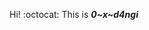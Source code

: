  Hi! :octocat: This is ***0~x~d4ngi***
<!-- <p align ="center">
  <img  alt="Shell" height="32px" src="./media/shell.png"/>
  <img  alt="Git" height="32px" src="./media/git.png"/>
  <img  alt="Python" height="32px" src="./media/python.png"/>
  <img  alt="Neovim" height="32px" src="./media/neovim.png"/>
  <img  alt="VSCode" height="32px" src="./media/vscode.png"/>
  <img  alt="VSCode" height="32px" src="./media/vim.png"/>
  <img  alt="VSCode" height="32px" src="./media/YAML.png"/>
  <img  alt="VSCode" height="32px" src="./media/c.png"/>
  <img  alt="VSCode" height="32px" src="./media/c++.jpg"/>
  <img  alt="VSCode" height="32px" src="./media/docker.png"/>
</p> -->